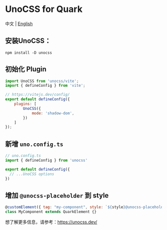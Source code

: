 # UnoCSS for Quark

中文 | [English](./README.es-US.md)

## 安装UnoCSS：

```
npm install -D unocss
```

## 初始化 Plugin

```javascript
import UnoCSS from 'unocss/vite';
import { defineConfig } from 'vite';

// https://vitejs.dev/config/
export default defineConfig({
    plugins: [
        UnoCSS({
            mode: 'shadow-dom',
        })
    ]
});
```

## 新增 `uno.config.ts`

```javascript
// uno.config.ts
import { defineConfig } from 'unocss'

export default defineConfig({
  // ...UnoCSS options
})
```

## 增加 `@unocss-placeholder` 到 style

```javascript
@customElement({ tag: "my-component", style: `${style}@unocss-placeholder` })
class MyComponent extends QuarkElement {}
```


想了解更多信息，请参考：https://unocss.dev/